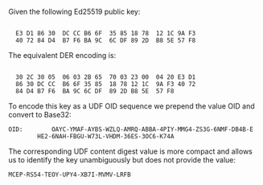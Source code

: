 
Given the following Ed25519 public key:

~~~~

  E3 D1 86 30  DC CC B6 6F  35 85 18 78  12 1C 9A F3
  40 72 84 D4  B7 F6 BA 9C  6C DF 89 2D  B8 5E 57 F8
~~~~

The equivalent DER encoding is:

~~~~

  30 2C 30 05  06 03 2B 65  70 03 23 00  04 20 E3 D1
  86 30 DC CC  B6 6F 35 85  18 78 12 1C  9A F3 40 72
  84 D4 B7 F6  BA 9C 6C DF  89 2D B8 5E  57 F8
~~~~

To encode this key as a UDF OID sequence we prepend the value OID
and convert to Base32:

~~~~
OID:        OAYC-YMAF-AYBS-WZLQ-AMRQ-ABBA-4PIY-MMG4-ZS3G-6NMF-DB4B-E
        HE2-6NAH-FBGU-W73L-VHDM-36ES-3OC6-K74A
~~~~

The corresponding UDF content digest value is more compact and allows us to identify the 
key unambiguously but does not provide the value:

~~~~
MCEP-RS54-TEOY-UPY4-XB7I-MVMV-LRFB
~~~~
